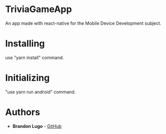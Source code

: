 # TriviaGameApp

An app made with react-native for the Mobile Device Development subject.

# Installing

use "yarn install" command.

# Initializing

"use yarn run android" command.

# Authors

<ul>
<li><strong>Brandon Lugo</strong> - <a href="https://github.com/neobrandll">GitHub</a></li>
</ul>

